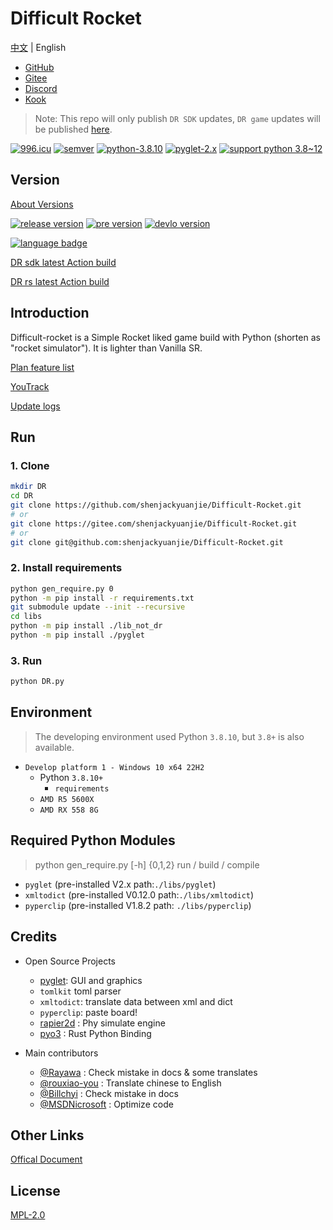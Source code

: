 # Difficult Rocket

[中文](../README.md) | English

- [GitHub](https://github.com/shenjackyuanjie/Difficult-Rocket)
- [Gitee](https://gitee.com/shenjackyuanjie/Difficult-Rocket)
- [Discord](https://discord.gg/kWzw2JrG6M)
- [Kook](https://kook.top/sRPjFG)

>Note: This repo will only publish `DR SDK` updates, `DR game` updates will be published [here](https://github.com/shenjackyuanjie/DR-game).

[![996.icu](https://img.shields.io/badge/996.icu-996.icu-red.svg)](https://996.icu)
[![semver](https://img.shields.io/badge/SemVer-2.0.0-blue.svg)](https://Semver.org/)
[![python-3.8.10](https://img.shields.io/badge/编写于_Python_版本-3.8.10-blue.svg)](https://Python.org)
[![pyglet-2.x](https://img.shields.io/badge/编写于_Pyglet_版本-2.x-blue.svg)](https://pyglet.org)
[![support python 3.8~12](https://img.shields.io/badge/Python-_3.8_~_3.12_-blue.svg)](https://Python.org)

## Version

[About Versions](src/version.md)

[![release version](https://img.shields.io/badge/Release-0.8.7.2-blue.svg)](https://github.com/shenjackyuanjie/Difficult-Rocket/releases)
[![pre version](https://img.shields.io/badge/Pre_Release-0.8.7.2-blue.svg)](https://github.com/shenjackyuanjie/Difficult-Rocket/releases)
[![devlo version](https://img.shields.io/badge/Devloping-0.9.0-blue.svg)](https://github.com/shenjackyuanjie/Difficult-Rocket/releases)

[![language badge](https://stats.deeptrain.net/repo/shenjackyuanjie/Difficult-Rocket?theme=dark)](https://stats.deeptrain.net/repo/shenjackyuanjie/Difficult-Rocket?theme=dark)

[DR sdk latest Action build](https://nightly.link/shenjackyuanjie/Difficult-Rocket/workflows/nuitka/main)

[DR rs latest Action build](https://nightly.link/shenjackyuanjie/Difficult-Rocket/workflows/dr_rs/main)

## Introduction

Difficult-rocket is a Simple Rocket liked game build with Python (shorten as "rocket simulator"). It is lighter than Vanilla SR.

[Plan feature list](src/plan_features/README.md)

[YouTrack](https://difficult-rocket.youtrack.cloud/projects/8dafd498-59c0-4ce7-9900-d9292e9ed1f0)

[Update logs](src/change_log/readme.md)

## Run

### 1. Clone

```bash title="clone.sh"
mkdir DR
cd DR
git clone https://github.com/shenjackyuanjie/Difficult-Rocket.git
# or
git clone https://gitee.com/shenjackyuanjie/Difficult-Rocket.git
# or
git clone git@github.com:shenjackyuanjie/Difficult-Rocket.git
```

### 2. Install requirements

```bash title="install.sh"
python gen_require.py 0
python -m pip install -r requirements.txt
git submodule update --init --recursive
cd libs
python -m pip install ./lib_not_dr
python -m pip install ./pyglet
```

### 3. Run

```bash title="run.sh"
python DR.py
```

## Environment

>The developing environment used Python `3.8.10`, but `3.8+` is also available.

- `Develop platform 1 - Windows 10 x64 22H2`
  - Python `3.8.10+`
    - `requirements`
  - `AMD R5 5600X`
  - `AMD RX 558 8G`

## Required Python Modules

> python gen_require.py [-h] {0,1,2}
> run / build / compile

- `pyglet` (pre-installed V2.x path:`./libs/pyglet`)
- `xmltodict` (pre-installed V0.12.0 path:`./libs/xmltodict`)
- `pyperclip` (pre-installed V1.8.2 path: `./libs/pyperclip`)

## Credits

- Open Source Projects
  - [pyglet](https://github.com/pyglet/pyglet): GUI and graphics
  - `tomlkit` toml parser
  - `xmltodict`: translate data between xml and dict
  - `pyperclip`: paste board!
  - [rapier2d](https://rapier.rs/) : Phy simulate engine
  - [pyo3](https://pyo3.rs/main) : Rust Python Binding

- Main contributors
  - [@Rayawa](https://github.com/Rayawa) : Check mistake in docs & some translates
  - [@rouxiao-you](https://github.com/ruoxiao-you) : Translate chinese to English
  - [@Billchyi](https://github.com/Billchyi) : Check mistake in docs
  - [@MSDNicrosoft](https://github.com/MSDNicrosoft) : Optimize code

## Other Links

[Offical Document](https://dr.shenjack.top)

## License

[MPL-2.0](LICENSE)
